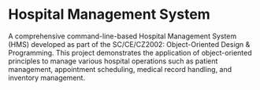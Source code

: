 <h1>Hospital Management System</h1>

A comprehensive command-line-based Hospital Management System (HMS) developed as part of the SC/CE/CZ2002: Object-Oriented Design & Programming. This project demonstrates the application of object-oriented principles to manage various hospital operations such as patient management, appointment scheduling, medical record handling, and inventory management.
